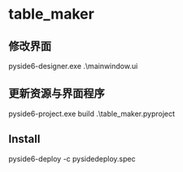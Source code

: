 # table_maker
## 修改界面
pyside6-designer.exe .\mainwindow.ui
## 更新资源与界面程序
pyside6-project.exe build .\table_maker.pyproject


## Install
pyside6-deploy -c pysidedeploy.spec
